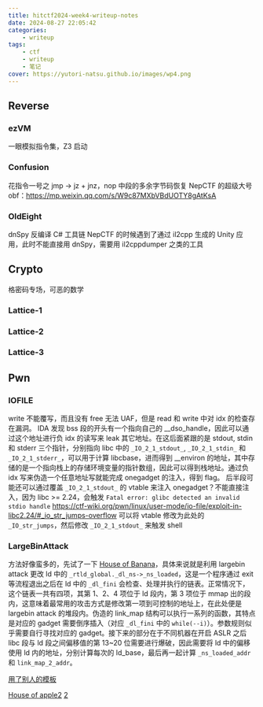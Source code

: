 ```yaml
---
title: hitctf2024-week4-writeup-notes
date: 2024-08-27 22:05:42
categories:
    - writeup
tags:
    - ctf
    - writeup
    - 笔记
cover: https://yutori-natsu.github.io/images/wp4.png
---
```


## Reverse

### ezVM

一眼模拟指令集，Z3 启动

### Confusion

花指令一号之 jmp -> jz + jnz，nop 中段的多余字节码恢复
NepCTF 的超级大号 obf：https://mp.weixin.qq.com/s/W9c87MXbVBdUOTY8gAtKsA

### OldEight

dnSpy 反编译 C# 工具链
NepCTF 的时候遇到了通过 il2cpp 生成的 Unity 应用，此时不能直接用 dnSpy，需要用 il2cppdumper 之类的工具

## Crypto

格密码专场，可恶的数学

### Lattice-1

### Lattice-2

### Lattice-3

## Pwn

### IOFILE

write 不能覆写，而且没有 free 无法 UAF，但是 read 和 write 中对 idx 的检查存在漏洞。
IDA 发现 bss 段的开头有一个指向自己的 __dso_handle，因此可以通过这个地址进行负 idx 的读写来 leak 其它地址。在这后面紧跟的是 stdout, stdin 和 stderr 三个指针，分别指向 libc 中的 `_IO_2_1_stdout_`, `_IO_2_1_stdin_` 和 `_IO_2_1_stderr_`，可以用于计算 libcbase，进而得到 __environ 的地址，其中存储的是一个指向栈上的存储环境变量的指针数组，因此可以得到栈地址。通过负 idx 写来伪造一个任意地址写就能完成 onegadget 的注入，得到 flag。
后半段可能还可以通过覆盖 `_IO_2_1_stdout_` 的 vtable 来注入 onegadget？不能直接注入，因为 libc >= 2.24，会触发 `Fatal error: glibc detected an invalid stdio handle`
https://ctf-wiki.org/pwn/linux/user-mode/io-file/exploit-in-libc2.24/#_io_str_jumps-overflow
可以将 vtable 修改为此处的 `_IO_str_jumps`，然后修改 `_IO_2_1_stdout_` 来触发 shell

### LargeBinAttack

方法好像蛮多的，先试了一下 [House of Banana](https://xz.aliyun.com/t/12876)，具体来说就是利用 largebin attack 更改 ld 中的 `_rtld_global._dl_ns->_ns_loaded`，这是一个程序通过 exit 等流程退出之后在 ld 中的 `_dl_fini` 会检查、处理并执行的链表。正常情况下，这个链表一共有四项，其第 1、2、4 项位于 ld 段内，第 3 项位于 mmap 出的段内，这意味着最常用的攻击方式是修改第一项到可控制的地址上，在此处便是 largebin attack 的堆段内。伪造的 link_map 结构可以执行一系列的函数，其特点是对应的 gadget 需要倒序插入（对应 `_dl_fini` 中的 `while(--i)`）。参数规则似乎需要自行寻找对应的 gadget。接下来的部分在于不同机器在开启 ASLR 之后 libc 段与 ld 段之间偏移值的第 13~20 位需要进行爆破，因此需要将 ld 中的偏移使用 ld 内的地址，分别计算每次的 ld_base，最后再一起计算 `_ns_loaded_addr` 和 `link_map_2_addr`。

[用了别人的模板](https://www.hkbinbin.fun/2023/10/06/house-of-banana/)

[House of apple2](https://roderickchan.github.io/zh-cn/house-of-apple-%E4%B8%80%E7%A7%8D%E6%96%B0%E7%9A%84glibc%E4%B8%ADio%E6%94%BB%E5%87%BB%E6%96%B9%E6%B3%95-2/)
[2](https://zikh26.github.io/posts/19609dd.html#house-of-apple2)
